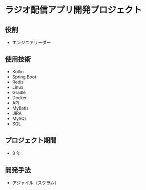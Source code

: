 # ラジオ配信アプリ開発プロジェクト

## 役割

- エンジニアリーダー

## 使用技術

- Kotlin
- Spring Boot
- Redis
- Linux
- Gradle
- Docker
- API
- MyBatis
- JIRA
- MySQL
- SQL

## プロジェクト期間

- 3 年

## 開発手法

- アジャイル（スクラム）
